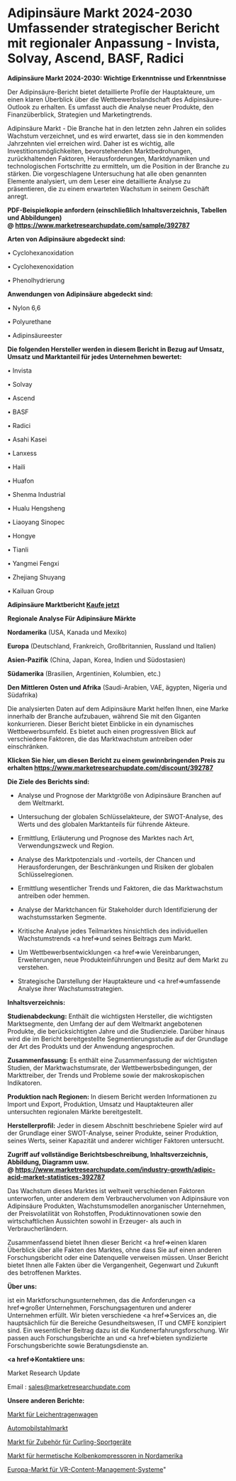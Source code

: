 # Adipinsäure Markt 2024-2030 Umfassender strategischer Bericht mit regionaler Anpassung - Invista, Solvay, Ascend, BASF, Radici

<strong>Adipinsäure Markt 2024-2030: Wichtige Erkenntnisse und Erkenntnisse</strong>

Der Adipinsäure-Bericht bietet detaillierte Profile der Hauptakteure, um einen klaren Überblick über die Wettbewerbslandschaft des Adipinsäure-Outlook zu erhalten. Es umfasst auch die Analyse neuer Produkte, den Finanzüberblick, Strategien und Marketingtrends.

Adipinsäure Markt - Die Branche hat in den letzten zehn Jahren ein solides Wachstum verzeichnet, und es wird erwartet, dass sie in den kommenden Jahrzehnten viel erreichen wird. Daher ist es wichtig, alle Investitionsmöglichkeiten, bevorstehenden Marktbedrohungen, zurückhaltenden Faktoren, Herausforderungen, Marktdynamiken und technologischen Fortschritte zu ermitteln, um die Position in der Branche zu stärken. Die vorgeschlagene Untersuchung hat alle oben genannten Elemente analysiert, um dem Leser eine detaillierte Analyse zu präsentieren, die zu einem erwarteten Wachstum in seinem Geschäft anregt.

<strong><b>PDF-Beispielkopie anfordern (einschließlich Inhaltsverzeichnis, Tabellen und Abbildungen) @ </b></strong><strong><a href=https://www.marketresearchupdate.com/sample/392787><strong>https://www.marketresearchupdate.com/sample/392787</u></a></strong></strong>

<strong>Arten von Adipinsäure abgedeckt sind:</strong>

• Cyclohexanoxidation

• Cyclohexenoxidation

• Phenolhydrierung

<strong>Anwendungen von Adipinsäure abgedeckt sind:</strong>

• Nylon 6,6

• Polyurethane

• Adipinsäureester

<strong>Die folgenden Hersteller werden in diesem Bericht in Bezug auf Umsatz, Umsatz und Marktanteil für jedes Unternehmen bewertet:</strong>

• Invista

• Solvay

• Ascend

• BASF

• Radici

• Asahi Kasei

• Lanxess

• Haili

• Huafon

• Shenma Industrial

• Hualu Hengsheng

• Liaoyang Sinopec

• Hongye

• Tianli

• Yangmei Fengxi

• Zhejiang Shuyang

• Kailuan Group

<strong>Adipinsäure Marktbericht <a href=https://www.marketresearchupdate.com/buynow/392787>Kaufe jetzt</a></strong>

<strong>Regionale Analyse Für Adipinsäure Märkte</strong>

<strong>Nordamerika</strong> (USA, Kanada und Mexiko)

<strong>Europa</strong> (Deutschland, Frankreich, Großbritannien, Russland und Italien)

<strong>Asien-Pazifik</strong> (China, Japan, Korea, Indien und Südostasien)

<strong>Südamerika</strong> (Brasilien, Argentinien, Kolumbien, etc.)

<strong>Den Mittleren</strong> <strong>Osten und Afrika</strong> (Saudi-Arabien, VAE, ägypten, Nigeria und Südafrika)

Die analysierten Daten auf dem Adipinsäure Markt helfen Ihnen, eine Marke innerhalb der Branche aufzubauen, während Sie mit den Giganten konkurrieren. Dieser Bericht bietet Einblicke in ein dynamisches Wettbewerbsumfeld. Es bietet auch einen progressiven Blick auf verschiedene Faktoren, die das Marktwachstum antreiben oder einschränken.

<strong>Klicken Sie hier, um diesen Bericht zu einem gewinnbringenden Preis zu erhalten
</strong><strong><a href=https://www.marketresearchupdate.com/discount/392787>https://www.marketresearchupdate.com/discount/392787</b></u></strong></a>

<strong>Die Ziele des Berichts sind:</strong>

- Analyse und Prognose der Marktgröße von Adipinsäure Branchen auf dem Weltmarkt.

- Untersuchung der globalen Schlüsselakteure, der SWOT-Analyse, des Werts und des globalen Marktanteils für führende Akteure.

- Ermittlung, Erläuterung und Prognose des Marktes nach Art, Verwendungszweck und Region.

- Analyse des Marktpotenzials und -vorteils, der Chancen und Herausforderungen, der Beschränkungen und Risiken der globalen Schlüsselregionen.

- Ermittlung wesentlicher Trends und Faktoren, die das Marktwachstum antreiben oder hemmen.

- Analyse der Marktchancen für Stakeholder durch Identifizierung der wachstumsstarken Segmente.

- Kritische Analyse jedes Teilmarktes hinsichtlich des individuellen Wachstumstrends <a href=>und</a> seines Beitrags zum Markt.

- Um Wettbewerbsentwicklungen <a href=>wie</a> Vereinbarungen, Erweiterungen, neue Produkteinführungen und Besitz auf dem Markt zu verstehen.

- Strategische Darstellung der Hauptakteure und <a href=>umfas</a>sende Analyse ihrer Wachstumsstrategien.

<strong>Inhaltsverzeichnis:</strong>

<strong>Studienabdeckung:</strong> Enthält die wichtigsten Hersteller, die wichtigsten Marktsegmente, den Umfang der auf dem Weltmarkt angebotenen Produkte, die berücksichtigten Jahre und die Studienziele. Darüber hinaus wird die im Bericht bereitgestellte Segmentierungsstudie auf der Grundlage der Art des Produkts und der Anwendung angesprochen.

<strong>Zusammenfassung:</strong> Es enthält eine Zusammenfassung der wichtigsten Studien, der Marktwachstumsrate, der Wettbewerbsbedingungen, der Markttreiber, der Trends und Probleme sowie der makroskopischen Indikatoren.

<strong>Produktion nach Regionen:</strong> In diesem Bericht werden Informationen zu Import und Export, Produktion, Umsatz und Hauptakteuren aller untersuchten regionalen Märkte bereitgestellt.

<strong>Herstellerprofil:</strong> Jeder in diesem Abschnitt beschriebene Spieler wird auf der Grundlage einer SWOT-Analyse, seiner Produkte, seiner Produktion, seines Werts, seiner Kapazität und anderer wichtiger Faktoren untersucht.

<strong><b>Zugriff auf vollständige Berichtsbeschreibung, Inhaltsverzeichnis, Abbildung, Diagramm usw. @ </b></strong><strong><a href=https://www.marketresearchupdate.com/industry-growth/adipic-acid-market-statistices-392787>https://www.marketresearchupdate.com/industry-growth/adipic-acid-market-statistices-392787</a></strong>

Das Wachstum dieses Marktes ist weltweit verschiedenen Faktoren unterworfen, unter anderem dem Verbrauchervolumen von Adipinsäure von Adipinsäure Produkten, Wachstumsmodellen anorganischer Unternehmen, der Preisvolatilität von Rohstoffen, Produktinnovationen sowie den wirtschaftlichen Aussichten sowohl in Erzeuger- als auch in Verbraucherländern.

Zusammenfassend bietet Ihnen dieser Bericht <a href=>einen</a> klaren Überblick über alle Fakten des Marktes, ohne dass Sie auf einen anderen Forschungsbericht oder eine Datenquelle verweisen müssen. Unser Bericht bietet Ihnen alle Fakten über die Vergangenheit, Gegenwart und Zukunft des betroffenen Marktes.

<strong>Über uns:</strong>

 ist ein Marktforschungsunternehmen, das die Anforderungen <a href=>großer</a> Unternehmen, Forschungsagenturen und anderer Unternehmen erfüllt. Wir bieten verschiedene <a href=>Services</a> an, die hauptsächlich für die Bereiche Gesundheitswesen, IT und CMFE konzipiert sind. Ein wesentlicher Beitrag dazu ist die Kundenerfahrungsforschung. Wir passen auch Forschungsberichte an und <a href=>bieten</a> syndizierte Forschungsberichte sowie Beratungsdienste an.

<strong><a href=>Kontaktiere uns:</a></strong>

Market Research Update

Email : sales@marketresearchupdate.com

<strong>Unsere anderen Berichte:</strong>

<a href=https://www.linkedin.com/pulse/mortuary-stretcher-trolleys-market-2023-top>Markt für Leichentragenwagen</a>

<a href=https://www.linkedin.com/pulse/automotive-steel-market-outlooks-2023-size-players>Automobilstahlmarkt</a>

<a href=https://www.linkedin.com/pulse/curling-sports-equipment-accessories-market-size-1f>Markt für Zubehör für Curling-Sportgeräte</a>

<a href=https://www.linkedin.com/pulse/north-america-reciprocating-hermetic-compressors-market>Markt für hermetische Kolbenkompressoren in Nordamerika</a>

<a href=https://www.linkedin.com/pulse/europe-vr-content-management-systems-market-size-ljzyf/>Europa-Markt für VR-Content-Management-Systeme</a>"

